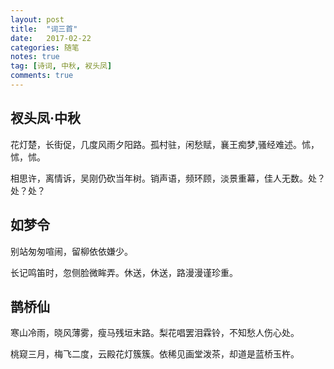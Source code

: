 ```yaml
---
layout: post
title:  "词三首"
date:   2017-02-22
categories: 随笔
notes: true
tag: [诗词, 中秋, 衩头凤]
comments: true
---
```


## 衩头凤·中秋

花灯楚，长街促，几度风雨夕阳路。孤村驻，闲愁赋，襄王痴梦,骚经难述。怵，怵，怵。

相思许，离情诉，吴刚仍砍当年树。销声语，频环顾，淡景重幕，佳人无数。处？处？处？

## 如梦令

别站匆匆喧闹，留柳依依嫌少。

长记鸣笛时，忽侧脸微眸弄。休送，休送，路漫漫谨珍重。

## 鹊桥仙

寒山冷雨，晓风薄雾，瘦马残垣末路。梨花唱罢泪霖铃，不知愁人伤心处。

桃窥三月，梅飞二度，云殿花灯簇簇。依稀见画堂泼茶，却道是蓝桥玉杵。